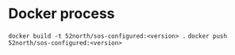 # Docker process

`docker build -t 52north/sos-configured:<version> .`
`docker push 52north/sos-configured:<version>`
